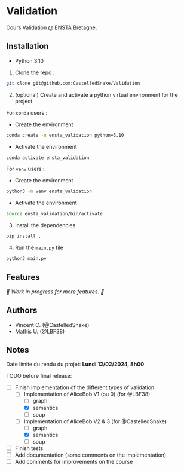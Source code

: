 # Validation

Cours Validation @ ENSTA Bretagne.

## Installation

- Python 3.10

1. Clone the repo :

```bash
git clone git@github.com:CastelledSnake/Validation
```

2. (optional) Create and activate a python virtual environment for the project

For `conda` users :

- Create the environment

```bash
conda create -n ensta_validation python=3.10
```

- Activate the environment

```bash
conda activate ensta_validation
```

For `venv` users :

- Create the environment

```bash
python3 -m venv ensta_validation
```

- Activate the environment

```bash
source ensta_validation/bin/activate
```

3. Install the dependencies

```bash
pip install .
```

4. Run the `main.py` file

```bash
python3 main.py
```

## Features

*🚧 Work in progress for more features. 🚧*

## Authors

- Vincent C. (@CastelledSnake)
- Mathis U. (@LBF38)

## Notes

Date limite du rendu du projet: **Lundi 12/02/2024, 8h00**

TODO before final release:

- [ ] Finish implementation of the different types of validation
  - [ ] Implementation of AliceBob V1 (ou 0) (for @LBF38)
    - [ ] graph
    - [X] semantics
    - [ ] soup
  - [ ] Implementation of AliceBob V2 & 3 (for @CastelledSnake)
    - [ ] graph
    - [X] semantics
    - [ ] soup
- [ ] Finish tests
- [ ] Add documentation (some comments on the implementation)
- [ ] Add comments for improvements on the course
